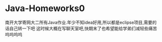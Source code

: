# Java-Homeworks0
南开大学寄网大二所有Java作业.年少不知idea好用,所以都是eclipse项目,需要的话自己转一下吧
这时候大概在写聊天室吧,快期末了也希望能给学弟们减轻些痛苦呜呜呜呜
